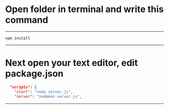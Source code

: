# Open folder in terminal and write this command
------------------------------------------------------
```
npm install
```
------------------------------------------------------
# Next open your text editor, edit package.json
```json
  "scripts": {
    "start": "node server.js",
    "server": "nodemon server.js",
```
------------------------------------------------------
